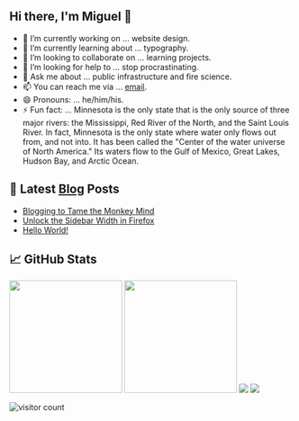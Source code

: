 ## Hi there, I'm Miguel 👋

- 🔭 I’m currently working on … website design.
- 🌱 I’m currently learning about … typography.
- 👯 I’m looking to collaborate on … learning projects.
- 🤔 I’m looking for help to … stop procrastinating.
- 💬 Ask me about … public infrastructure and fire science.
- 📫 You can reach me via … [email](mailto:little.iron1021@fastmail.com).
- 😄 Pronouns: …  he/him/his.
- ⚡ Fun fact: … Minnesota is the only state that is the only source of three major rivers: the Mississippi, Red River of the North, and the Saint Louis River. In fact, Minnesota is the only state where water only flows out from, and not into. It has been called the "Center of the water universe of North America." Its waters flow to the Gulf of Mexico, Great Lakes, Hudson Bay, and Arctic Ocean. 

## 📕 Latest [Blog](https://miguelpimentel.do/blog/) Posts

<!-- BLOG-POST-LIST:START -->
- [Blogging to Tame the Monkey Mind](https://miguelpimentel.do/blog/monkey-brain/)
- [Unlock the Sidebar Width in Firefox](https://miguelpimentel.do/blog/unlock-firefox-sidebar/)
- [Hello World!](https://miguelpimentel.do/blog/hello-world/)
<!-- BLOG-POST-LIST:END -->

## 📈 GitHub Stats

<img height=200 src="https://github-readme-stats-datastring.vercel.app/api/top-langs/?username=semanticdata&layout=compact&theme=material-palenight&exclude_repo=love2d-tutorial-scrolling-shooter,love2d-tutorial-platformer" />
<img height=200 src="https://github-readme-stats.vercel.app/api?username=semanticdata&hide=stars&show_icons=true&theme=material-palenight&hide_rank=true" />
<img src="https://streak-stats.demolab.com?user=semanticdata&theme=material-palenight&mode=weekly&exclude_days=Sun%2CSat&hide_longest_streak=true&border_radius=8" />
<img src="https://github-readme-activity-graph.vercel.app/graph?username=semanticdata&theme=material-palenight" />

![visitor count](https://hits.dwyl.com/semanticdata/semanticdata.svg?style=flat-square)
